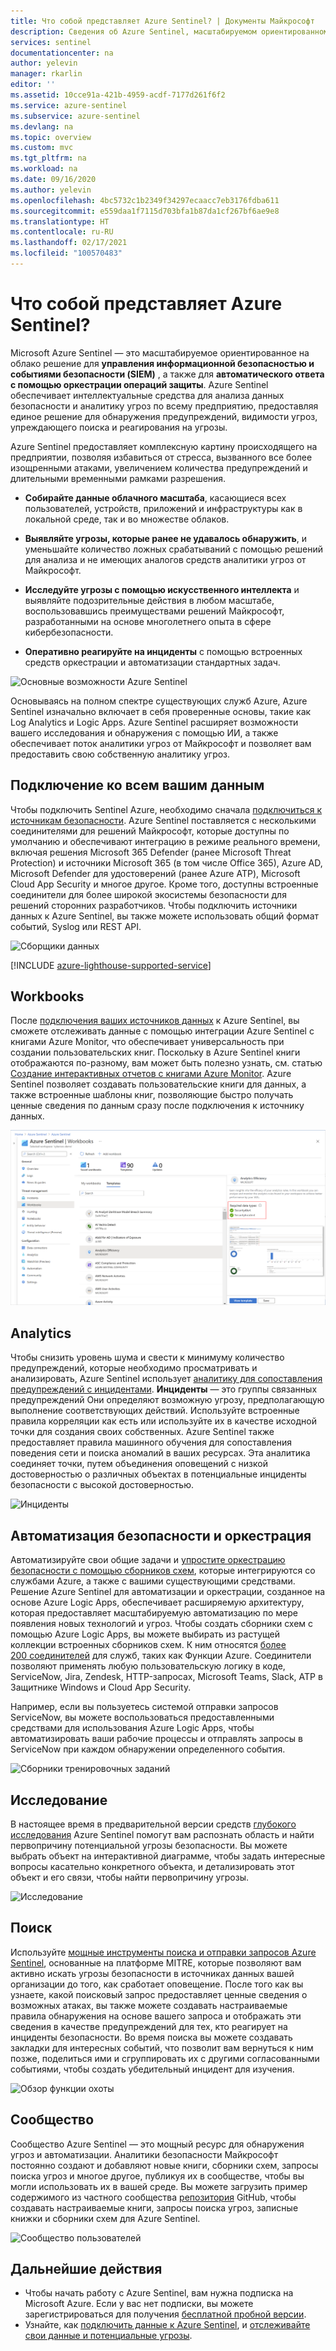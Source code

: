 ```yaml
---
title: Что собой представляет Azure Sentinel? | Документы Майкрософт
description: Сведения об Azure Sentinel, масштабируемом ориентированном на облако решении для управления информационной безопасностью и событиями безопасности (SIEM), а также для оркестрации событий безопасности и автоматического реагирования (SOAR).
services: sentinel
documentationcenter: na
author: yelevin
manager: rkarlin
editor: ''
ms.assetid: 10cce91a-421b-4959-acdf-7177d261f6f2
ms.service: azure-sentinel
ms.subservice: azure-sentinel
ms.devlang: na
ms.topic: overview
ms.custom: mvc
ms.tgt_pltfrm: na
ms.workload: na
ms.date: 09/16/2020
ms.author: yelevin
ms.openlocfilehash: 4bc5732c1b2349f34297ecaacc7eb3176fdba611
ms.sourcegitcommit: e559daa1f7115d703bfa1b87da1cf267bf6ae9e8
ms.translationtype: HT
ms.contentlocale: ru-RU
ms.lasthandoff: 02/17/2021
ms.locfileid: "100570483"
---
```

# <a name="what-is-azure-sentinel"></a>Что собой представляет Azure Sentinel?

Microsoft Azure Sentinel — это масштабируемое ориентированное на облако решение для **управления информационной безопасностью и событиями безопасности (SIEM)** , а также для **автоматического ответа с помощью оркестрации операций защиты**. Azure Sentinel обеспечивает интеллектуальные средства для анализа данных безопасности и аналитику угроз по всему предприятию, предоставляя единое решение для обнаружения предупреждений, видимости угроз, упреждающего поиска и реагирования на угрозы. 

Azure Sentinel предоставляет комплексную картину происходящего на предприятии, позволяя избавиться от стресса, вызванного все более изощренными атаками, увеличением количества предупреждений и длительными временными рамками разрешения.

- **Собирайте данные облачного масштаба**, касающиеся всех пользователей, устройств, приложений и инфраструктуры как в локальной среде, так и во множестве облаков. 

- **Выявляйте угрозы, которые ранее не удавалось обнаружить**, и уменьшайте количество ложных срабатываний с помощью решений для анализа и не имеющих аналогов средств аналитики угроз от Майкрософт. 

- **Исследуйте угрозы с помощью искусственного интеллекта** и выявляйте подозрительные действия в любом масштабе, воспользовавшись преимуществами решений Майкрософт, разработанными на основе многолетнего опыта в сфере кибербезопасности. 

- **Оперативно реагируйте на инциденты** с помощью встроенных средств оркестрации и автоматизации стандартных задач.

![Основные возможности Azure Sentinel](./media/overview/core-capabilities.png)

Основываясь на полном спектре существующих служб Azure, Azure Sentinel изначально включает в себя проверенные основы, такие как Log Analytics и Logic Apps. Azure Sentinel расширяет возможности вашего исследования и обнаружения с помощью ИИ, а также обеспечивает поток аналитики угроз от Майкрософт и позволяет вам предоставить свою собственную аналитику угроз. 

## <a name="connect-to-all-your-data"></a>Подключение ко всем вашим данным

Чтобы подключить Sentinel Azure, необходимо сначала [подключиться к источникам безопасности](connect-data-sources.md). Azure Sentinel поставляется с несколькими соединителями для решений Майкрософт, которые доступны по умолчанию и обеспечивают интеграцию в режиме реального времени, включая решения Microsoft 365 Defender (ранее Microsoft Threat Protection) и источники Microsoft 365 (в том числе Office 365), Azure AD, Microsoft Defender для удостоверений (ранее Azure ATP), Microsoft Cloud App Security и многое другое. Кроме того, доступны встроенные соединители для более широкой экосистемы безопасности для решений сторонних разработчиков. Чтобы подключить источники данных к Azure Sentinel, вы также можете использовать общий формат событий, Syslog или REST API. 

![Сборщики данных](./media/collect-data/collect-data-page.png)

[!INCLUDE [azure-lighthouse-supported-service](../../includes/azure-lighthouse-supported-service.md)]

## <a name="workbooks"></a>Workbooks

После [подключения ваших источников данных](quickstart-onboard.md) к Azure Sentinel, вы сможете отслеживать данные с помощью интеграции Azure Sentinel с книгами Azure Monitor, что обеспечивает универсальность при создании пользовательских книг. Поскольку в Azure Sentinel книги отображаются по-разному, вам может быть полезно узнать, см. статью [Создание интерактивных отчетов с книгами Azure Monitor](../azure-monitor/visualize/workbooks-overview.md). Azure Sentinel позволяет создавать пользовательские книги для данных, а также встроенные шаблоны книг, позволяющие быстро получать ценные сведения по данным сразу после подключения к источнику данных.

![Панели мониторинга](./media/tutorial-monitor-data/access-workbooks.png)

## <a name="analytics"></a>Analytics

Чтобы снизить уровень шума и свести к минимуму количество предупреждений, которые необходимо просматривать и анализировать, Azure Sentinel использует [аналитику для сопоставления предупреждений с инцидентами](tutorial-detect-threats-built-in.md). **Инциденты** — это группы связанных предупреждений Они определяют возможную угрозу, предполагающую выполнение соответствующих действий. Используйте встроенные правила корреляции как есть или используйте их в качестве исходной точки для создания своих собственных. Azure Sentinel также предоставляет правила машинного обучения для сопоставления поведения сети и поиска аномалий в ваших ресурсах. Эта аналитика соединяет точки, путем объединения оповещений с низкой достоверностью о различных объектах в потенциальные инциденты безопасности с высокой достоверностью.

![Инциденты](./media/tutorial-investigate-cases/incident-severity.png)


## <a name="security-automation--orchestration"></a>Автоматизация безопасности и оркестрация

Автоматизируйте свои общие задачи и [упростите оркестрацию безопасности с помощью сборников схем](tutorial-respond-threats-playbook.md), которые интегрируются со службами Azure, а также с вашими существующими средствами. Решение Azure Sentinel для автоматизации и оркестрации, созданное на основе Azure Logic Apps, обеспечивает расширяемую архитектуру, которая предоставляет масштабируемую автоматизацию по мере появления новых технологий и угроз. Чтобы создать сборники схем с помощью Azure Logic Apps, вы можете выбирать из растущей коллекции встроенных сборников схем. К ним относятся [более 200 соединителей](../connectors/apis-list.md) для служб, таких как Функции Azure. Соединители позволяют применять любую пользовательскую логику в коде, ServiceNow, Jira, Zendesk, HTTP-запросах, Microsoft Teams, Slack, ATP в Защитнике Windows и Cloud App Security.

Например, если вы пользуетесь системой отправки запросов ServiceNow, вы можете воспользоваться предоставленными средствами для использования Azure Logic Apps, чтобы автоматизировать ваши рабочие процессы и отправлять запросы в ServiceNow при каждом обнаружении определенного события.

![Сборники тренировочных заданий](./media/tutorial-respond-threats-playbook/logic-app.png)


## <a name="investigation"></a>Исследование

В настоящее время в предварительной версии средств [глубокого исследования](tutorial-investigate-cases.md) Azure Sentinel помогут вам распознать область и найти первопричину потенциальной угрозы безопасности. Вы можете выбрать объект на интерактивной диаграмме, чтобы задать интересные вопросы касательно конкретного объекта, и детализировать этот объект и его связи, чтобы найти первопричину угрозы. 

![Исследование](./media/tutorial-investigate-cases/map-timeline.png)


## <a name="hunting"></a>Поиск

Используйте [мощные инструменты поиска и отправки запросов Azure Sentinel](hunting.md), основанные на платформе MITRE, которые позволяют вам активно искать угрозы безопасности в источниках данных вашей организации до того, как сработает оповещение. После того как вы узнаете, какой поисковый запрос предоставляет ценные сведения о возможных атаках, вы также можете создавать настраиваемые правила обнаружения на основе вашего запроса и отображать эти сведения в качестве предупреждений для тех, кто реагирует на инциденты безопасности. Во время поиска вы можете создавать закладки для интересных событий, что позволит вам вернуться к ним позже, поделиться ими и сгруппировать их с другими согласованными событиями, чтобы создать убедительный инцидент для изучения.

![Обзор функции охоты](./media/overview/hunting.png)

## <a name="community"></a>Сообщество

Сообщество Azure Sentinel — это мощный ресурс для обнаружения угроз и автоматизации. Аналитики безопасности Майкрософт постоянно создают и добавляют новые книги, сборники схем, запросы поиска угроз и многое другое, публикуя их в сообществе, чтобы вы могли использовать их в вашей среде. Вы можете загрузить пример содержимого из частного сообщества [репозитория](https://aka.ms/asicommunity) GitHub, чтобы создавать настраиваемые книги, запросы поиска угроз, записные книжки и сборники схем для Azure Sentinel. 

![Сообщество пользователей](./media/overview/community.png)

## <a name="next-steps"></a>Дальнейшие действия

- Чтобы начать работу с Azure Sentinel, вам нужна подписка на Microsoft Azure. Если у вас нет подписки, вы можете зарегистрироваться для получения [бесплатной пробной версии](https://azure.microsoft.com/free/).
- Узнайте, как [подключить данные к Azure Sentinel](quickstart-onboard.md), и [отслеживайте свои данные и потенциальные угрозы](quickstart-get-visibility.md).